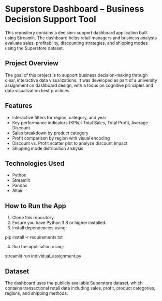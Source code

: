 # Superstore Dashboard – Business Decision Support Tool

This repository contains a decision-support dashboard application built using Streamlit. The dashboard helps retail managers and business analysts evaluate sales, profitability, discounting strategies, and shipping modes using the Superstore dataset.

## Project Overview

The goal of this project is to support business decision-making through clear, interactive data visualizations. It was developed as part of a university assignment on dashboard design, with a focus on cognitive principles and data visualization best practices.

## Features

- Interactive filters for region, category, and year
- Key performance indicators (KPIs): Total Sales, Total Profit, Average Discount
- Sales breakdown by product category
- Profit comparison by region with visual encoding
- Discount vs. Profit scatter plot to analyze discount impact
- Shipping mode distribution analysis

## Technologies Used

- Python
- Streamlit
- Pandas
- Altair

## How to Run the App

1. Clone this repository.
2. Ensure you have Python 3.8 or higher installed.
3. Install dependencies using:

pip install -r requirements.txt

4. Run the application using:

streamlit run individual_assignment.py

## Dataset

The dashboard uses the publicly available Superstore dataset, which contains transactional retail data including sales, profit, product categories, regions, and shipping methods.
